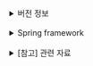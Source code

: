 <details>
<summary>버전 정보</summary>

- Springboot : 2.7.17
- Grable : gradle-7.3-bin.zip
- Java : 11
</details>

<br>

<details>
<summary>Spring framework</summary>

<br>

> # Spring framework


# Part1. Spring 시작하기
## 1. 개요
- ### Spring이란?
  Spring makes it easy to create Java **enterprise** applications.  
  https://spring.io/  
  https://docs.spring.io/spring-framework/docs/current/reference/html/overview.html#spring-introduction
- ### Spring MVC란?
  A Spring MVC is a framework to build web applications. It follows the MVC(Model-View-Controller) design pattern.
  https://docs.spring.io/spring-framework/docs/3.2.x/spring-framework-reference/html/mvc.html  
  <br>
  **[참고]** MVC패턴이란? https://developer.mozilla.org/ko/docs/Glossary/MVC  
  <br>

## 2. 개발 도구 설치 & 설정

1. VS Code 설치 - https://code.visualstudio.com/download
- 유용한 플러그인 - https://marketplace.visualstudio.com/VSCode  
  한글 팩 - https://marketplace.visualstudio.com/items?itemName=MS-CEINTL.vscode-language-pack-ko  
  open in browser - https://marketplace.visualstudio.com/items?itemName=techer.open-in-browser  
  Prettier - Code formatter - https://marketplace.visualstudio.com/items?itemName=esbenp.prettier-vscode  
  indent-rainbow - https://marketplace.visualstudio.com/items?itemName=oderwat.indent-rainbow  
  태그이름 자동변경 - https://marketplace.visualstudio.com/items?itemName=formulahendry.auto-rename-tag

<br>

2. git 설치  
   [Windows] https://git-scm.com/download/win

   [Mac] 먼저 terminal열고, 아래와 같이 입력하고 엔터치세요.

           $ git

   'git'명령어는... 도구를 설치하시겠습니까?라고 묻는 창이 열리면 '설치'를 클릭.(몇분 소요) 설치 완료 후, 아래와 같이 입력후 엔터.

           $ git --version  
           git version 2.28.0  

   위와 같이 나오면 설치가 잘된 것입니다.
   <br>
   <br>

3. JDK11 설치

   [Windows] https://download.java.net/java/ga/jdk11/openjdk-11_windows-x64_bin.zip

   [Mac] SDKMAN을 이용해서 openJDK설치

    - SDKMAN 설치 - https://sdkman.io/install

   ```
    $ curl -s "https://get.sdkman.io" | bash
    $ source "$HOME/.sdkman/bin/sdkman-init.sh"    
   ```

    - SDKMAN 명령어
   ```
    $ sdk version  <--- sdkman 버전출력  
    $ sdk list java  <-- 설치 가능 & 설치된 JDK목록  
    $ sdk install java 11.0.12.7.2-amzn <--- 지정된 JDK설치(원하는 종류와 버전 지정)  
    $ sdk default java 11.0.12.7.2-amzn <--- 사용할 java버전을 변경(모든 쉘에 적용)
    $ sdk use java 11.0.12.7.2-amzn <--- 사용할 java버전을 변경(현재 쉘에만 적용)  
    $ sdk current java <--- 현재 사용중인 java버전 출력  
    $ echo $JAVA_HOME  <--- JAVA_HOME으로 지정된 경로 출력
   ```
   **[참고]** openJDK버전별 다운로드 - https://jdk.java.net/archive/
   <br>
   <br>

4. Tomcat 9 설치 - https://tomcat.apache.org/download-92.cgi  
   [Windows] https://dlcdn.apache.org/tomcat/tomcat-9/v9.0.69/bin/apache-tomcat-9.0.69.zip  
   [Mac] https://archive.apache.org/dist/tomcat/tomcat-9/v9.0.52/bin/apache-tomcat-9.0.52.tar.gz
   <br>
   다운로드 받은 파일을 설치 디렉토리로 이동후 아래의 명령을 실행. 압축을 풀고 홈디렉토리 저장.
    ```
        $ tar -xvf apache-tomcat-9.0.52.tar.gz -C ~  
    ```

   **[참고]** 버전별 비교 - https://tomcat.apache.org/whichversion.html  
   **[참고]** RFC(Request For Comments) - https://ko.wikipedia.org/wiki/RFC  
   **[참고]** JSR(Java Specification Request) - https://jcp.org/en/jsr/overview  
   **[참고]** JCP(Java Community Process) - https://jcp.org/en/procedures/overview  
   https://ko.wikipedia.org/wiki/%EC%9E%90%EB%B0%94_%EC%BB%A4%EB%AE%A4%EB%8B%88%ED%8B%B0_%ED%94%84%EB%A1%9C%EC%84%B8%EC%8A%A4  
   <br>

   **Tomcat의 실행과 종료**  
   [Windows]


   ```
        > cd C:\apache-tomcat-9.0.50\bin
        > startup.bat  <--- tomcat실행  
        > shutdown.bat <--- tomcat종료  
   ```  
 <br>

[Mac]

 ```
        $ cd ~/apache-tomcat-9.0.50/bin   <--- tomcat이 설치된 경로의 bin디렉토리로 이동
        $ ./startup.sh  <--- tomcat실행  
        $ ./shutdown.sh <--- tomcat종료   
   ```
  <br>  
  <br>  

5. STS, IntelliJ 설치
- **STS 3.9.17**  
  **Windows** - https://download.springsource.com/release/STS/3.9.17.RELEASE/dist/e4.20/spring-tool-suite-3.9.17.RELEASE-e4.20.0-win32-x86_64.zip  
  **MacOS** - https://download.springsource.com/release/STS/3.9.17.RELEASE/dist/e4.20/spring-tool-suite-3.9.17.RELEASE-e4.20.0-macosx-cocoa-x86_64.dmg  
  **MacOS M1** - https://www.jetbrains.com/idea/download/download-thanks.html?platform=macM1


- **IntelliJ**   
  **Windows** - https://www.jetbrains.com/idea/download/#section=windows  
  **MacOS** - https://www.jetbrains.com/idea/download/#section=mac  
  **MacOS M1** - https://www.jetbrains.com/idea/download/download-thanks.html?platform=macM1

[참고] IntelliJ 학생 라이센스 - https://www.jetbrains.com/shop/eform/students  
<br>


[Mac] - 위의 파일을 다운후 압축을 풀고, STS설치 폴더 내의 STS.ini의 중간에 아래의 2줄을 추가
```
  -vm  
  jdk설치경로\bin  
```  
  <BR>

**[STS.ini] - Windows**    
-startup  
plugins/org.eclipse.equinox.launcher_1.6.200.v20210416-2027.jar  
--launcher.library  
plugins/org.eclipse.equinox.launcher.win32.win32.x86_64_1.2.200.v20210429-1609  
-product  
org.springsource.sts.ide  
--launcher.defaultAction  
openFile  
**-vm**  
**c:\jdk11\bin\javaw.exe**  
-vmargs  
-Dosgi.requiredJavaVersion=11  
-Dosgi.dataAreaRequiresExplicitInit=true  
-Xms256m  
-Xmx2048m  
--add-modules=ALL-SYSTEM  
-Dosgi.module.lock.timeout=10

<br>
<br>  

**[STS.ini] - Mac**    
-startup  
plugins/org.eclipse.equinox.launcher_1.6.200.v20210416-2027.jar  
--launcher.library  
plugins/org.eclipse.equinox.launcher.win32.win32.x86_64_1.2.200.v20210429-1609  
-product  
org.springsource.sts.ide  
--launcher.defaultAction  
openFile  
**-vm**  
**/Users/seongnamkung/.sdkman/candidates/java/current/bin**  
-vmargs  
-Dosgi.requiredJavaVersion=11  
-Dosgi.dataAreaRequiresExplicitInit=true  
-Xms256m  
-Xmx2048m  
--add-modules=ALL-SYSTEM  
-Dosgi.module.lock.timeout=10  
<br>      
<br>

## 3. AWS에 서버 구축하기
1. AWS란?  
   Amazon이 제공하는 cloud service.  
   관리가 쉽고 빠르고 유연한 확장성이 장점. 보안. 필요할 때만 사용하고, 사용한 만큼만 비용지불

2. AWS에 가입하기 - 최초 가입시 12개월 동안 프리티어 계정(무료계정) 사용가능  
   https://aws.amazon.com/ko/free  
   [주의] 무료 사용량을 초과하면 과금될 수 있음.

3. Amazon EC2 - 크기 조정이 가능한 컴퓨팅 용량을 클라우드에서 제공하는 웹 서비스  
   https://aws.amazon.com/ko/ec2/

   Amazon S3 - 확장성, 가용성, 내구성을 가진 데이터 저장 공간(Simple Storage)을 제공.  
   Amazon RDS - 관계형 DB 관리 서비스. 관계형 DB(MySQL, Oracle 등)를 모니터링, 주기적 백업  
   <br>

**[참고]** 관련 용어
```
  on-Premise : 서버를 직접 운영하는 방식    
  Serverless : 서버 작업을 서버내부가 아닌 클라우드 서비스로 처리   
  Region : 데이터 센터가 물리적으로 존재하는 곳.  
  CDN(Content Delivery Network) : 정적 리소스를 빠르게 제공할 수 있게 전세계의 캐시서버에 복제해주는 서비스.  
```
</details>

<br>

<details>
<summary>[참고] 관련 자료</summary>

- [Spring Boot + Mybatis + Jsp 간단예제 만들기] IT 늦공 김부장<br>
https://www.youtube.com/playlist?list=PL3036mp45iYyP_Dqz7cHuDN6DQcUiKdlM

<br>

  1. Tool Story (외장,내장 WAS)
     1. Apache Tomcat
     2. STS Tool
     3. Spring boot
  2. Project 만들기 
     1. IntellJ
     2. Packaging Jar, War
     3. Maven, Gradle
     4. Dependency(의존성) 추가
  3. Html 틀 작성
  4. Controller - View 만들기 (RequestMapping + GetMapping + PostMapping)
     1. MVC
     2. DAO, DTO, VO, Controller
     3. Request 흐름
     4. RequestMapping & GetMapping & PostMapping 구분
     5. Forward, SendRedirect
  5. Header + footer 공통부분 적용 (spring.mvc.prefix + suffix)
  6. Oracle Connection 환경 설정 (Dependency, application 설정, DB 구조)
     1. Oracle 연동 및 테이블 생성
  7. Mybatis + Service - DAO - Mapper (Mybatis 프레임워크를 통해 DB(오라클)연동을 구현)
  8. Controller에 객체를 담아서 View에 전달 (request + model 사용)
  9. VO 객체 사용하기 (데이터 전달을 위해 VO 객체 사용)
  10. Lombok 적용
      1. https://projectlombok.org/
</details>
